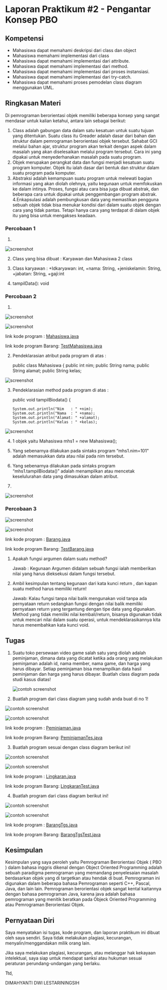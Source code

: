# Laporan Praktikum #2 - Pengantar Konsep PBO

## Kompetensi

- Mahasiswa dapat memahami deskripsi dari class dan object 
- Mahasiswa memahami implementasi dari class 
- Mahasiswa dapat memahami implementasi dari attribute.
- Mahasiswa dapat memahami implementasi dari method. 
- Mahasiswa dapat memahami implementasi dari proses instansiasi. 
- Mahasiswa dapat memahami implementasi dari try-catch. 
- Mahasiswa dapat memahami proses pemodelan class diagram menggunakan UML. 

## Ringkasan Materi

Di pemrograman berorientasi objek memiliki beberapa konsep yang sangat mendasar untuk kalian ketahui, antara lain sebagai berikut:

1. Class adalah gabungan data dalam satu kesatuan untuk suatu tujuan yang ditentukan. Suatu class itu Greader adalah dasar dari bahan dan struktur dalam pemrograman berorientasi objek tersebut. Sahabat GCI melalui bahan ajar, struktur program akan terkait dengan aspek dalam masalah yang akan diselesaikan melalui program tersebut. Cara ini yang dipakai untuk menyederhanakan masalah pada suatu program.
2. Objek merupakan perangkat data dan fungsi menjadi kesatuan suatu program komputer. Objek itu ialah dasar dari bentuk dan struktur dalam suatu program pada komputer.
3. Abstraksi adalah kemampuan suatu program untuk melewati bagian informasi yang akan diolah olehnya, yaitu kegunaan untuk memfokuskan ke dalam intinya. Proses, fungsi atau cara bisa juga dibuat abstrak, dan beberapa cara untuk dipakai untuk penggembangan program abstrak.
4.Enkapsulasi adalah pembungkusan data yang memastikan pengguna sebuah objek tidak bisa menukar kondisi dari dalam suatu objek dengan cara yang tidak pantas. Tetapi hanya cara yang terdapat di dalam objek itu yang bisa untuk mengakses keadaan.


### Percobaan 1

1. 

![screenshot](img/1.PNG) 

2. Class yang bisa dibuat : Karyawan dan Mahasiswa 2 class

3. Class karyawan : +Idkaryawan: int, +nama: String, +jeniskelamin: String, +jabatan: String, +gaji:int

4. tampilData(): void

### Percobaan 2

1. 

![screenshot](img/2.PNG)

![screenshot](img/3.PNG)

link kode program : [Mahasiswa.java](../../src/2_Class_dan_Object/Mahasiswa.java)

link kode program Barang: [TestMahasiswa.java](../../src/2_Class_dan_Object/TestMahasiswa.java)

2. Pendeklarasian atribut pada program di atas :
    
    public class Mahasiswa {
    public int nim;
    public String nama;
    public String alamat;
    public String kelas; 

![screenshot](img/4.PNG)

3.  Pendeklarasian method pada program di atas :
    
    public void tampilBiodata() {
        
        System.out.println("Nim   : " +nim);
        System.out.println("Nama  : " +nama);
        System.out.println("Alamat: " +alamat);
        System.out.println("Kelas : " +kelas);

![screenshot](img/5.PNG)

4. 1 objek yaitu Mahasiswa mhs1 = new Mahasiswa();

5. Yang sebenarnya dilakukan pada sintaks program “mhs1.nim=101" adalah memasukkan data atau nilai pada nim tersebut.

6. Yang sebenarnya dilakukan pada sintaks program “mhs1.tampilBiodata()” adalah menampilkan atau mencetak keselulurahan data yang dimasukkan dalam atribut.

7. 
![screenshot](img/6.PNG) 



### Percobaan 3

![screenshot](img/7.PNG)

![screenshot](img/8.PNG)

link kode program : [Barang.java](../../src/2_Class_dan_Object/Barang.java)

link kode program Barang: [TestBarang.java](../../src/2_Class_dan_Object/TestBarang.java)

1. Apakah fungsi argumen dalam suatu method?
    
    Jawab : Kegunaan Argumen didalam sebuah fungsi ialah memberikan nilai yang harus dieksekusi dalam fungsi tersebut.

2.  Ambil kesimpulan tentang kegunaan dari kata kunci return , dan kapan suatu method        harus memiliki return! 
    
    Jawab: Kalau fungsi tanpa nilai balik mengunakan void tanpa ada pernyataan return sedangkan fungsi dengan nilai balik memiliki pernyataan return yang tergantung dengan tipe data yang digunakan. Method yang tidak memiliki nilai kembali/return, bisanya digunakan tidak untuk mencari nilai dalam suatu operasi, untuk mendeklarasikannya kita harus menembahkan kata kunci void.
    


## Tugas

1. Suatu toko persewaan video game salah satu yang diolah adalah peminjaman, dimana data yang dicatat ketika ada orang yang melakukan peminjaman adalah id, nama member, nama game, dan harga yang harus dibayar. Setiap peminjaman bisa menampilkan data hasil peminjaman dan harga yang harus dibayar. Buatlah class diagram pada studi kasus diatas! 

    ![contoh screenshot](img/09.PNG)


2. Buatlah program dari class diagram yang sudah anda buat di no 1! 
    
![contoh screenshot](img/10.PNG)


![contoh screenshot](img/11.PNG)

link kode program : [Peminjaman.java](../../src/2_Class_dan_Object/Peminjaman.java)

link kode program Barang: [PeminjamanTes.java](../../src/2_Class_dan_Object/PeminjamanTest.java)


3. Buatlah program sesuai dengan class diagram berikut ini!

![contoh screenshot](img/12.PNG)


![contoh screenshot](img/13.PNG)

link kode program : [Lingkaran.java](../../src/2_Class_dan_Object/Lingkaran.java)

link kode program Barang: [LingkaranTest.java](../../src/2_Class_dan_Object/LingkaranTest.java)


4. Buatlah program dari class diagram berikut ini! 
    
![contoh screenshot](img/14.PNG)


![contoh screenshot](img/15.PNG)

link kode program : [BarangTgs.java](../../src/2_Class_dan_Object/BarangTgs.java)

link kode program Barang: [BarangTgsTest.java](../../src/2_Class_dan_Object/BarangTgsTest.java)


## Kesimpulan

Kesimpulan yang saya peroleh yaitu Pemrograman Berorientasi Objek ( PBO ) dalam bahasa inggris dikenal dengan Object Oriented Programming adalah sebuah paradigma pemrograman yang memandang penyelesaian masalah berdasarkan objek yang di targetkan atau hendak di buat. Pemrograman ini digunakan dalam beberapa bahasa Pemrograman seperti C++, Pascal, Java, dan lain lain. Pemrograman berorientasi objek sangat kental kaitannya dengan bahasa pemrograman Java, karena java adalah bahasa pemrograman yang menitik beratkan pada Objeck Oriented Programming atau Pemrograman Berorientasi Objek.

## Pernyataan Diri

Saya menyatakan isi tugas, kode program, dan laporan praktikum ini dibuat oleh saya sendiri. Saya tidak melakukan plagiasi, kecurangan, menyalin/menggandakan milik orang lain.

Jika saya melakukan plagiasi, kecurangan, atau melanggar hak kekayaan intelektual, saya siap untuk mendapat sanksi atau hukuman sesuai peraturan perundang-undangan yang berlaku.

Ttd,

DIMAHYANTI DWI LESTARININGSIH